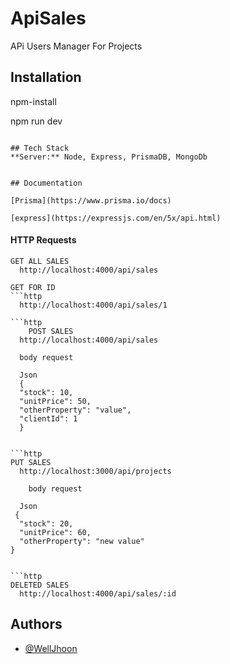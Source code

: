 
# ApiSales

APi Users Manager For Projects


## Installation

npm-install

npm run dev

 
```
    
## Tech Stack
**Server:** Node, Express, PrismaDB, MongoDb


## Documentation

[Prisma](https://www.prisma.io/docs)

[express](https://expressjs.com/en/5x/api.html)

```


#### HTTP Requests
```http 
GET ALL SALES
  http://localhost:4000/api/sales
  
GET FOR ID
```http 
  http://localhost:4000/api/sales/1
  
```http 
    POST SALES
  http://localhost:4000/api/sales
  
  body request

  Json
  {
  "stock": 10,
  "unitPrice": 50,
  "otherProperty": "value",
  "clientId": 1
  }
  

```http 
PUT SALES
  http://localhost:3000/api/projects

    body request

  Json
 {
  "stock": 20,
  "unitPrice": 60,
  "otherProperty": "new value"
}
  
  
```http 
DELETED SALES
  http://localhost:4000/api/sales/:id

```


## Authors

- [@WellJhoon](https://github.com/WellJhoon)

